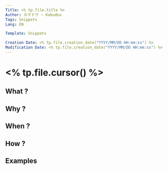 ```yaml
---
Title: <% tp.file.title %>
Author: カクドウ ~ Kakudou
Tags: Snippets
Lang: EN

Template: Snippets

Creation Date: <% tp.file.creation_date("YYYY/MM/DD HH:mm:ss") %>
Modification Date: <% tp.file.creation_date("YYYY/MM/DD HH:mm:ss") %>
---
```


# <% tp.file.cursor() %>

## What ?

## Why ?

## When ?

## How ?

## Examples

